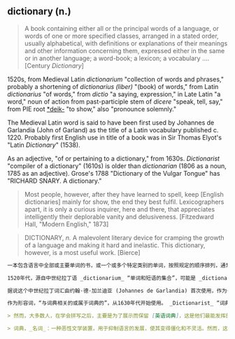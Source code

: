 ## dictionary (n.)

> A book containing either all or the principal words of a language, or words of one or more specified classes, arranged in a stated order, usually alphabetical, with definitions or explanations of their meanings and other information concerning them, expressed either in the same or in another language; a word-book; a lexicon; a vocabulary .... \[Century _Dictionary_\]

1520s, from Medieval Latin _dictionarium_ "collection of words and phrases," probably a shortening of _dictionarius (liber)_ "(book) of words," from Latin _dictionarius_ "of words," from _dictio_ "a saying, expression," in Late Latin "a word," noun of action from past-participle stem of _dicere_ "speak, tell, say," from PIE root [\*deik-](https://www.etymonline.com/word/*deik- "Etymology, meaning and definition of *deik- ") "to show," also "pronounce solemnly."

The Medieval Latin word is said to have been first used by Johannes de Garlandia (John of Garland) as the title of a Latin vocabulary published c. 1220. Probably first English use in title of a book was in Sir Thomas Elyot's "Latin _Dictionary_" (1538).

As an adjective, "of or pertaining to a dictionary," from 1630s. _Dictionarist_ "compiler of a dictionary" (1610s) is older than _dictionarian_ (1806 as a noun, 1785 as an adjective). Grose's 1788 "Dictionary of the Vulgar Tongue" has "RICHARD SNARY. A dictionary."

> Most people, however, after they have learned to spell, keep \[English dictionaries\] mainly for show, the end they best fulfil. Lexicographers apart, it is only a curious inquirer, here and there, that appreciates intelligently their deplorable vanity and delusiveness. \[Fitzedward Hall, "Modern English," 1873\]

> DICTIONARY, _n._ A malevolent literary device for cramping the growth of a language and making it hard and inelastic. This dictionary, however, is a most useful work. \[Bierce\]


```md
一本包含语言中全部或主要单词的书，或一个或多个特定类别的单词，按照规定的顺序排列，通常是字母顺序，并提供其含义的定义或解释，以及与其相关的其他信息，这些信息用同种语言或另一种语言表达；词典 (词典)；词汇表 (词汇表) .... \[世纪 _字典_\]

1520年代，源自中世纪拉丁语 _dictionarium_ “单词和短语的集合”，可能是 _dictionarius (liber)_ “单词（书）”的缩写，源自拉丁语 _dictionarius_ “关于单词的”，来自 _dictio_ “一句话，表达”，在晚期拉丁语中“一个单词”，是动词的名词形式，源自过去分词 _dicere_ “说，告诉，表达”，源自原始印欧语根 [*deik-](https://www.etymonline.com/word/*deik- "Etymology, meaning and definition of *deik-") “展示”，也指“庄严宣告”。

据说这个中世纪拉丁词汇由约翰·德·加兰迪亚 (Johannes de Garlandia) 首次使用，作为一本拉丁词汇的书名，出版于公元1220年左右。可能在英语中的首次使用是出现在托马斯·艾利奥特爵士 (Sir Thomas Elyot) 的《拉丁词典》(1538) 的书名中。

作为形容词，“与词典相关的或属于词典的”，从1630年代开始使用。 _Dictionarist_ “词典编纂者”（1610年代）比 _dictionarian_ （名词在1806年，形容词在1785年）更早。格罗斯（Grose）于1788年发表的《通俗语词典》中提到“理查德·斯内里 (RICHARD SNARY). A dictionary。”

> 然而，大多数人，在学会拼写之后，主要是为了展示而保留 [英语词典]，这是他们最能发挥的作用。除了词典编纂者之外，只有这里那里有些好奇的探究者，能够智能地欣赏到它们令人沮丧的自负和虚幻。 \[菲茨爱德华·霍尔 (Fitzedward Hall)， "现代英语" ，1873\]

> 词典，_名词_：一种恶性文学装置，用于抑制语言的发展，使其变得僵化和不灵活。然而，这本词典却是一本非常有用的作品。 \[比尔斯 (Bierce)\]
```